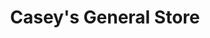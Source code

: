 ---
title: "Casey's General Store"
url: /springfield/caseys-general-store-north-peoria-road/
shop: convenience
---